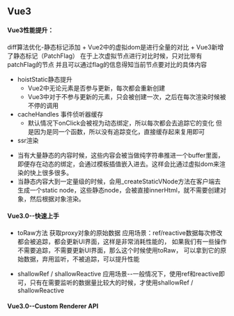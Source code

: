 ## Vue3

#### Vue3性能提升：
  diff算法优化-静态标记添加
    + Vue2中的虚拟dom是进行全量的对比
    + Vue3新增了静态标记（PatchFlag）
      在于上次虚拟节点进行对比时候，只对比带有patchFlag的节点
      并且可以通过flag的信息得知当前节点要对比的具体内容
- hoistStatic静态提升
  + Vue2中无论元素是否参与更新，每次都会重新创建
  + Vue3中对于不参与更新的元素，只会被创建一次，之后在每次渲染时候被不停的调用
- cacheHandles 事件侦听器缓存
  + 默认情况下onClick会被视为动态绑定，所以每次都会去追踪它的变化
    但是因为是同一个函数，所以没有追踪变化，直接缓存起来复用即可
- ssr渲染
 + 当有大量静态的内容时候，这些内容会被当做纯字符串推进一个buffer里面，
 即便存在动态的绑定，会通过模板插值嵌入进去。这样会比通过虚拟dom来渲染的快上很多很多。
 + 当静态内容大到一定量级的时候，会用_createStaticVNode方法在客户端去生成一个static node，这些静态node，会被直接innerHtml，就不需要创建对象，然后根据对象渲染。

#### Vue3.0--快速上手

- toRaw方法
获取proxy对象的原始数据
应用场景：ref/reactive数据每次修改都会被追踪，都会更新UI界面，这样是非常消耗性能的，
如果我们有一些操作不需要追踪，不需要更新UI界面，那么这个时候使用toRaw，
可以拿到它的原始数据，弃用监听，不被追踪，可以提升性能

- shallowRef / shallowReactive
应用场景--一般情况下，使用ref和reactive即可，只有在需要监听的数据量比较大的时候，才使用shallowRef / shallowReactive

#### Vue3.0--Custom Renderer API